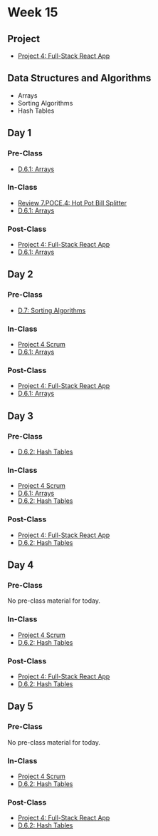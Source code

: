 # Week 15

## Project

* [Project 4: Full-Stack React App](../../projects/project-4-full-stack-react-app.md)

## Data Structures and Algorithms

* Arrays
* Sorting Algorithms
* Hash Tables

## Day 1

### Pre-Class

* [D.6.1: Arrays](../../data-structures-and-algorithms/d.6-data-structures/d.5.1-arrays.md)

### In-Class

* [Review 7.POCE.4: Hot Pot Bill Splitter](../../course-logistics/course-methodology.md#peer-code-review)
* [D.6.1: Arrays](../../data-structures-and-algorithms/d.6-data-structures/d.5.1-arrays.md)

### Post-Class

* [Project 4: Full-Stack React App](../../projects/project-4-full-stack-react-app.md)
* [D.6.1: Arrays](../../data-structures-and-algorithms/d.6-data-structures/d.5.1-arrays.md)

## Day 2

### Pre-Class

* [D.7: Sorting Algorithms](../../data-structures-and-algorithms/d.7-sorting-algorithms.md)

### In-Class

* [Project 4 Scrum](../../course-logistics/course-methodology.md#project-scrums)
* [D.6.1: Arrays](../../data-structures-and-algorithms/d.6-data-structures/d.5.1-arrays.md)

### Post-Class

* [Project 4: Full-Stack React App](../../projects/project-4-full-stack-react-app.md)
* [D.6.1: Arrays](../../data-structures-and-algorithms/d.6-data-structures/d.5.1-arrays.md)

## Day 3

### Pre-Class

* [D.6.2: Hash Tables](../../data-structures-and-algorithms/d.6-data-structures/d.5.2-hash-tables.md)

### In-Class

* [Project 4 Scrum](../../course-logistics/course-methodology.md#project-scrums)
* [D.6.1: Arrays](../../data-structures-and-algorithms/d.6-data-structures/d.5.1-arrays.md)
* [D.6.2: Hash Tables](../../data-structures-and-algorithms/d.6-data-structures/d.5.2-hash-tables.md)

### Post-Class

* [Project 4: Full-Stack React App](../../projects/project-4-full-stack-react-app.md)
* [D.6.2: Hash Tables](../../data-structures-and-algorithms/d.6-data-structures/d.5.2-hash-tables.md)

## Day 4

### Pre-Class

No pre-class material for today.

### In-Class

* [Project 4 Scrum](../../course-logistics/course-methodology.md#project-scrums)
* [D.6.2: Hash Tables](../../data-structures-and-algorithms/d.6-data-structures/d.5.2-hash-tables.md)

### Post-Class

* [Project 4: Full-Stack React App](../../projects/project-4-full-stack-react-app.md)
* [D.6.2: Hash Tables](../../data-structures-and-algorithms/d.6-data-structures/d.5.2-hash-tables.md)

## Day 5

### Pre-Class

No pre-class material for today.

### In-Class

* [Project 4 Scrum](../../course-logistics/course-methodology.md#project-scrums)
* [D.6.2: Hash Tables](../../data-structures-and-algorithms/d.6-data-structures/d.5.2-hash-tables.md)

### Post-Class

* [Project 4: Full-Stack React App](../../projects/project-4-full-stack-react-app.md)
* [D.6.2: Hash Tables](../../data-structures-and-algorithms/d.6-data-structures/d.5.2-hash-tables.md)

